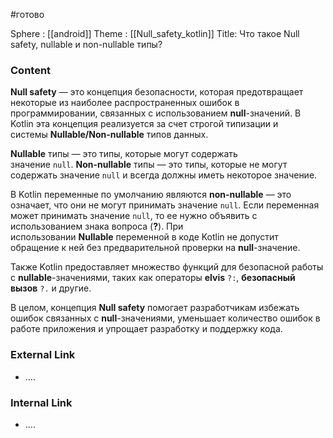 #готово 

Sphere : [[android]]
Theme : [[Null_safety_kotlin]]
Title: Что такое Null safety, nullable и non-nullable типы?

### Content
**Null safety** — это концепция безопасности, которая предотвращает некоторые из наиболее распространенных ошибок в программировании, связанных с использованием **null**-значений. В Kotlin эта концепция реализуется за счет строгой типизации и системы **Nullable/Non-nullable** типов данных.

**Nullable** типы — это типы, которые могут содержать значение `null`. **Non-nullable** типы — это типы, которые не могут содержать значение `null` и всегда должны иметь некоторое значение.

В Kotlin переменные по умолчанию являются **non-nullable** — это означает, что они не могут принимать значение `null`. Если переменная может принимать значение `null`, то ее нужно объявить с использованием знака вопроса (**?**). При использовании **Nullable** переменной в коде Kotlin не допустит обращение к ней без предварительной проверки на **null**-значение.

Также Kotlin предоставляет множество функций для безопасной работы с **nullable**-значениями, таких как операторы **elvis** `?:`, **безопасный вызов** `?.` и другие.

В целом, концепция **Null safety** помогает разработчикам избежать ошибок связанных с **null**-значениями, уменьшает количество ошибок в работе приложения и упрощает разработку и поддержку кода.

### External Link

- ....

### Internal Link

- ....